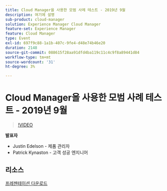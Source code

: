 ```yaml
---
title: Cloud Manager을 사용한 모범 사례 테스트 - 2019년 9월
description: 여기에 설명
sub-product: cloud-manager
solution: Experience Manager Cloud Manager
feature-set: Experience Manager
feature: Cloud Manager
type: Event
exl-id: 697f9c88-1a1b-407c-9fe4-d48e74b46e20
duration: 2148
source-git-commit: 088615f28aa91dfd4ba119c11c4c9f8a89441d84
workflow-type: tm+mt
source-wordcount: '31'
ht-degree: 3%

---
```


# Cloud Manager을 사용한 모범 사례 테스트 - 2019년 9월

>[!VIDEO](https://video.tv.adobe.com/v/329028/?quality=9&learn=on)

**발표자**

* Justin Edelson - 제품 관리자
* Patrick Kynaston - 고객 성공 엔지니어

## 리소스

[프레젠테이션 다운로드](./assets/CloudManagerWebinarSeptember2019.pdf)
